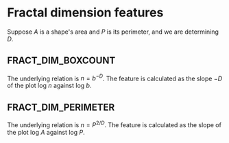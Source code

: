 # Fractal dimension features

Suppose $A$ is a shape's area and $P$ is its perimeter, and we are determining $D$.

## FRACT_DIM_BOXCOUNT

The underlying relation is $n = b^{-D}$. The feature is calculated as the slope $-D$ of the plot $\text {log} \: n$ against $\text {log} \: b$.

## FRACT_DIM_PERIMETER

The underlying relation is $n = P^{2/D}$. The feature is calculated as the slope of the plot $\text {log} \: A$ against $\text {log} \: P$.